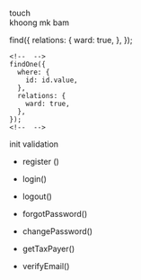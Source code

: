 touch       
khoong mk
bam

<!--  -->
 find({
      relations: {
        ward: true,
      },
    }); 




    <!--  -->
    findOne({
      where: {
        id: id.value,
      },
      relations: {
        ward: true,
      },
    });
    <!--  -->

<!-- DatabaseConfig  -->
<!-- nest g resource   report -->



<!--  -->
init
validation





+ register ()
+ login()
+ logout()

+ forgotPassword()
+ changePassword()


+ getTaxPayer()
+ verifyEmail()


<!-- + updateTaxPayer() -->
<!-- + deleteTaxPayer() -->

<!-- + verifyTaxPayerBank() -->
<!-- + verifyTaxPayerAddress() -->


